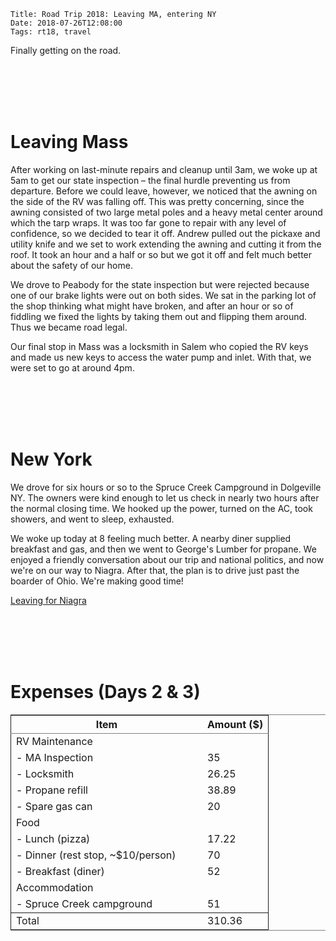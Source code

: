     Title: Road Trip 2018: Leaving MA, entering NY
    Date: 2018-07-26T12:08:00
    Tags: rt18, travel

Finally getting on the road.

<!-- more -->

<br></br><br></br>

# Leaving Mass

After working on last-minute repairs and cleanup until 3am, we woke up at 5am to get our state inspection &#x2013; the final hurdle preventing us from departure.
Before we could leave, however, we noticed that the awning on the side of the RV was falling off.
This was pretty concerning, since the awning consisted of two large metal poles and a heavy metal center around which the tarp wraps.
It was too far gone to repair with any level of confidence, so we decided to tear it off.
Andrew pulled out the pickaxe and utility knife and we set to work extending the awning and cutting it from the roof.
It took an hour and a half or so but we got it off and felt much better about the safety of our home.

We drove to Peabody for the state inspection but were rejected because one of our brake lights were out on both sides.
We sat in the parking lot of the shop thinking what might have broken, and after an hour or so of fiddling we fixed the lights by taking them out and flipping them around.
Thus we became road legal.

Our final stop in Mass was a locksmith in Salem who copied the RV keys and made us new keys to access the water pump and inlet.
With that, we were set to go at around 4pm.

<br></br><br></br>

# New York

We drove for six hours or so to the Spruce Creek Campground in Dolgeville NY.
The owners were kind enough to let us check in nearly two hours after the normal closing time.
We hooked up the power, turned on the AC, took showers, and went to sleep, exhausted.

We woke up today at 8 feeling much better.
A nearby diner supplied breakfast and gas, and then we went to George's Lumber for propane.
We enjoyed a friendly conversation about our trip and national politics, and now we're on our way to Niagra.
After that, the plan is to drive just past the boarder of Ohio.
We're making good time!

[Leaving for Niagra](http:///img/07.26-inside.jpg)


<br></br><br></br>

# Expenses (Days 2 & 3)

<table border="2" cellspacing="0" cellpadding="6" rules="groups" frame="hsides">


<colgroup>
<col  class="left" />

<col  class="right" />
</colgroup>
<thead>
<tr>
<th scope="col" class="left">Item</th>
<th scope="col" class="right">Amount ($)</th>
</tr>
</thead>

<tbody>
<tr>
<td class="left">RV Maintenance</td>
<td class="right">&#xa0;</td>
</tr>


<tr>
<td class="left">- MA Inspection</td>
<td class="right">35</td>
</tr>


<tr>
<td class="left">- Locksmith</td>
<td class="right">26.25</td>
</tr>


<tr>
<td class="left">- Propane refill</td>
<td class="right">38.89</td>
</tr>


<tr>
<td class="left">- Spare gas can</td>
<td class="right">20</td>
</tr>


<tr>
<td class="left">Food</td>
<td class="right">&#xa0;</td>
</tr>


<tr>
<td class="left">- Lunch (pizza)</td>
<td class="right">17.22</td>
</tr>


<tr>
<td class="left">- Dinner (rest stop, ~$10/person)        </td>
<td class="right">70</td>
</tr>


<tr>
<td class="left">- Breakfast (diner)</td>
<td class="right">52</td>
</tr>


<tr>
<td class="left">Accommodation</td>
<td class="right">&#xa0;</td>
</tr>


<tr>
<td class="left">- Spruce Creek campground</td>
<td class="right">51</td>
</tr>
</tbody>

<tbody>
<tr>
<td class="left">Total</td>
<td class="right">310.36</td>
</tr>
</tbody>
</table>
